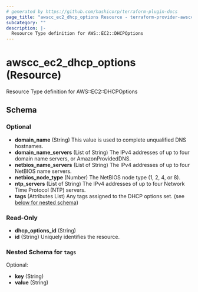```yaml
---
# generated by https://github.com/hashicorp/terraform-plugin-docs
page_title: "awscc_ec2_dhcp_options Resource - terraform-provider-awscc"
subcategory: ""
description: |-
  Resource Type definition for AWS::EC2::DHCPOptions
---
```


# awscc_ec2_dhcp_options (Resource)

Resource Type definition for AWS::EC2::DHCPOptions



<!-- schema generated by tfplugindocs -->
## Schema

### Optional

- **domain_name** (String) This value is used to complete unqualified DNS hostnames.
- **domain_name_servers** (List of String) The IPv4 addresses of up to four domain name servers, or AmazonProvidedDNS.
- **netbios_name_servers** (List of String) The IPv4 addresses of up to four NetBIOS name servers.
- **netbios_node_type** (Number) The NetBIOS node type (1, 2, 4, or 8).
- **ntp_servers** (List of String) The IPv4 addresses of up to four Network Time Protocol (NTP) servers.
- **tags** (Attributes List) Any tags assigned to the DHCP options set. (see [below for nested schema](#nestedatt--tags))

### Read-Only

- **dhcp_options_id** (String)
- **id** (String) Uniquely identifies the resource.

<a id="nestedatt--tags"></a>
### Nested Schema for `tags`

Optional:

- **key** (String)
- **value** (String)


